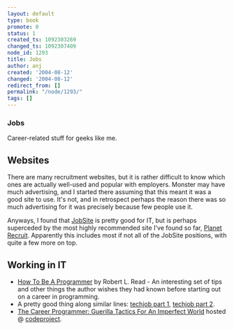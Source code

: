```yaml
---
layout: default
type: book
promote: 0
status: 1
created_ts: 1092303269
changed_ts: 1092307409
node_id: 1293
title: Jobs
author: anj
created: '2004-08-12'
changed: '2004-08-12'
redirect_from: []
permalink: "/node/1293/"
tags: []
---
```

### Jobs
Career-related stuff for geeks like me.
<!--break-->

## Websites
There are many recruitment websites, but it is rather difficult to know which ones are actually well-used and popular with employers.  Monster may have much advertising, and I started there assuming that this meant it was a good site to use.  It's not, and in retrospect perhaps the reason there was so much advertising for it was precisely because few people use it.

Anyways, I found that [JobSite](http://www.jobsite.co.uk/) is pretty good for IT, but is perhaps superceded by the most highly recommended site I've found so far, [Planet Recruit](http://www.planetrecruit.com/).  Apparently this includes most if not all of the JobSite positions, with quite a few more on top.

## Working in IT
* [How To Be A Programmer](http://samizdat.mines.edu/howto/) by Robert L. Read - An interesting set of tips and other things the author wishes they had known before starting out on a career in programming.
* A pretty good thing along similar lines: [techjob part 1](http://homepage.mac.com/monickels/techjob.html), [techjob part 2](http://homepage.mac.com/monickels/techjob2.html).
* [The Career Programmer: Guerilla Tactics For An Imperfect World](http://www.codeproject.com/script/Articles/list_articles.asp?userid=29452) hosted @ [codeproject](http://www.codeproject.com/).
